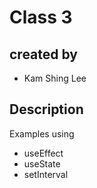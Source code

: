 # Class 3
## created by
- Kam Shing Lee
## Description
Examples using 
- useEffect
- useState
- setInterval